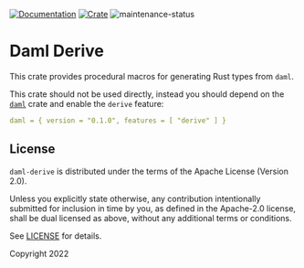 [![Documentation](https://docs.rs/daml-derive/badge.svg)](https://docs.rs/daml-derive)
[![Crate](https://img.shields.io/crates/v/daml-derive.svg)](https://crates.io/crates/daml-derive)
![maintenance-status](https://img.shields.io/badge/maintenance-experimental-blue.svg)

# Daml Derive

This crate provides procedural macros for generating Rust types from `daml`.

This crate should not be used directly, instead you should depend on the [`daml`](https://crates.io/crates/daml) crate
and enable the `derive` feature:

```yaml
daml = { version = "0.1.0", features = [ "derive" ] }
```

## License

`daml-derive` is distributed under the terms of the Apache License (Version 2.0).

Unless you explicitly state otherwise, any contribution intentionally submitted for inclusion in time by you, as defined
in the Apache-2.0 license, shall be dual licensed as above, without any additional terms or conditions.

See [LICENSE](LICENSE) for details.

Copyright 2022